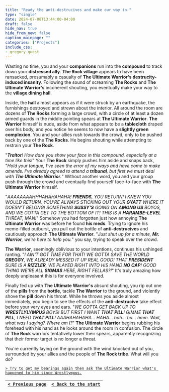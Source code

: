 ```yaml
---
title: "Ready the anti-destrucives and make our way in."
type: "single"
date: 2024-07-08T13:44:00-04:00
draft: false
hide_nav: true
hide_from_new: false
caption_mainpage: ""
categories: ["Projects"]
include_css:
- gregory_quest
---
```


Wasting no time, you and your **companions** run into the **compound** to track down your **distressed ally**. **The Rock village** appears to have been ransacked, presumably a casualty of **The Ultimate Warrior's destrucity-induced insanity**. Following the sound of screaming **The Rocks** and **The Ultimate Warrior's** incoherent shouting, you eventually make your way to the **village dining hall**.

Inside, the **hall** almost appears as if it were struck by an earthquake, the furnishings destroyed and strewn about the interior. All around the room are dozens of **The Rocks** forming a large crowd, with a circle of at least a dozen armed guards in the middle pointing spears at **The Ultimate Warrior**. **The Warrior** himself is nude, aside from what appears to be a **tablecloth** draped over his body, and you notice he seems to now have a **slightly green complexion**. You and your allies rush towards the crowd, only to be pushed back by one of the **The Rocks**. He begins shouting while attempting to restrain your **The Rock**.

"***Traitor**! How dare you show your face in this compound, especially at a time like this!*" Your **The Rock** simply pushes him aside and snaps back, "*Hold your tongue, I've seen the error of my ways and have come to make amends. I've already agreed to attend a **tribunal**, but first we must deal with **The Ultimate Warrior**.*" Without another word, you and your group push through the crowd and eventually find yourself face-to-face with **The Ultimate Warrior** himself.

"*AAAAAAAAHHHAHAHAHAHA! **FRIENDS**, YOU RETURN! I KNEW YOU WOULD RETURN, YOU'RE ALWAYS STICKING OUT YOUR **GYATT** WHERE IT DOESN'T BELONG! SOMETHING **SUSSY'S** GOING ON **AMONG US** BOYOS, AND WE GOTTA GET TO THE BOTTOM OF IT! THIS IS A **HARAMBE-LEVEL** THREAT, MAN!*" Somehow you had forgotten just how annoying **The Ultimate Warrior** was before he found **his meds**. Trying to ignore his meme-filled outburst, you pull out the bottle of **anti-destrucives** and cautiously approach **The Ultimate Warrior**. "*Just shut up for a minute, **Mr. Warrior**, we're here to help you.*" you say, trying to speak over the crowd.

**The Warrior**, seemingly oblivious to your intentions, continues his unhinged ranting. "*I AIN'T GOT TIME FOR THAT! WE GOTTA SAVE THE WORLD **GREGGY**, WE ALREADY MESSED IT UP REAL GOOD! THAT **PRESIDENT** SURE IS A **RIZZLER**, WE PLAYED RIGHT INTO HIS HAND **NO CAP**! GOOD THING WE'RE ALL **SIGMAS** HERE, RIGHT FELLAS?!*" It's truly amazing how deeply unpleasant this is for everyone involved.

Finally fed up with **The Ultimate Warrior's** absurd shouting, you rip out one of the **pills** from the **bottle**, tackle **The Warrior** to the ground, and violently shove the **pill** down his throat. While he throws you aside almost immediately, you begin to see the effects of the **anti-destrucive** take effect before your very eyes and ears. "*WE GOTTA GET BACK UP TO **WRESTLYLYMPUS** BOYS! BUT FIRST I WANT **THAT PILL**! GIMME **THAT PILL**, I NEED **THAT PILL**! AAAHAHAHAHA... HAHA... hah... ha... hmm. Wait, what was I saying? Where am I?*" **The Ultimate Warrior** begins rubbing his forehead with his hand as he looks around the room in confusion. The circle of **The Rock** warriors tentatively lower their spears, apparently recognizing that their former target is no longer a threat.

You're currently laying on the ground with the wind knocked out of you, surrounded by your allies and the people of **The Rock tribe**. What will you do?

[``> Try to get my bearings again then ask The Ultimate Warrior what's happened to him since Wrestlympus.``](../138)

|[``< Previous page``](../136)|[``< Back to the start``](../)|
|---|---|